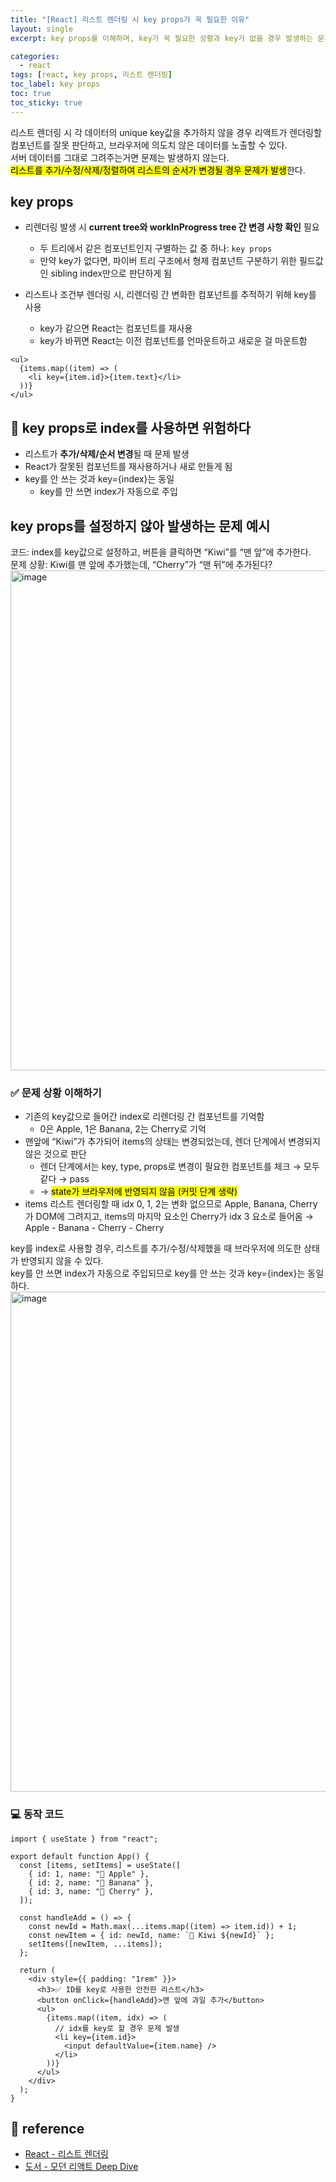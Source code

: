 ```yaml
---
title: "[React] 리스트 렌더링 시 key props가 꼭 필요한 이유"
layout: single
excerpt: key props를 이해하며, key가 꼭 필요한 상황과 key가 없을 경우 발생하는 문제들을 이해한다.

categories:
  - react
tags: [react, key props, 리스트 렌더링]
toc_label: key props
toc: true
toc_sticky: true
---
```


<div class="red-box">
    <div>리스트 렌더링 시 각 데이터의 unique key값을 추가하지 않을 경우 리액트가 렌더링할 컴포넌트를 잘못 판단하고, 브라우저에 의도치 않은 데이터를 노출할 수 있다.</div>
    <div>서버 데이터를 그대로 그려주는거면 문제는 발생하지 않는다.</div>
    <div><mark class="mark">리스트를 추가/수정/삭제/정렬하여 리스트의 순서가 변경될 경우 문제가 발생</mark>한다.</div>
</div>

## key props

- 리렌더링 발생 시 **current tree와 workInProgress tree 간 변경 사항 확인** 필요

  - 두 트리에서 같은 컴포넌트인지 구별하는 값 중 하나: `key props`
  - 만약 key가 없다면, 파이버 트리 구조에서 형제 컴포넌트 구분하기 위한 필드값인 sibling index만으로 판단하게 됨

- 리스트나 조건부 렌더링 시, 리렌더링 간 변화한 컴포넌트를 추적하기 위해 key를 사용
  - key가 같으면 React는 컴포넌트를 재사용
  - key가 바뀌면 React는 이전 컴포넌트를 언마운트하고 새로운 걸 마운트함

```tsx
<ul>
  {items.map((item) => (
    <li key={item.id}>{item.text}</li>
  ))}
</ul>
```

## 🚨 key props로 index를 사용하면 위험하다

- 리스트가 **추가/삭제/순서 변경**될 때 문제 발생
- React가 잘못된 컴포넌트를 재사용하거나 새로 만들게 됨
- key를 안 쓰는 것과 key={index}는 동일
  - key를 안 쓰면 index가 자동으로 주입

## key props를 설정하지 않아 발생하는 문제 예시

<div class="blue-box">
    <div>코드: index를 key값으로 설정하고, 버튼을 클릭하면 “Kiwi”를 “맨 앞”에 추가한다.</div>
    <div>문제 상황: Kiwi를 맨 앞에 추가했는데, “Cherry”가 “맨 뒤”에 추가된다?</div>
</div>

<img width="800" alt="image" src="https://github.com/user-attachments/assets/009b3e8b-647d-4e21-91c8-f179be70a2b6" />

### ✅ 문제 상황 이해하기

- 기존의 key값으로 들어간 index로 리렌더링 간 컴포넌트를 기억함
  - 0은 Apple, 1은 Banana, 2는 Cherry로 기억
- 맨앞에 “Kiwi”가 추가되어 items의 상태는 변경되었는데, 렌더 단계에서 변경되지 않은 것으로 판단
  - 렌더 단계에서는 key, type, props로 변경이 필요한 컴포넌트를 체크 → 모두 같다 → pass
  - → <mark class="mark">state가 브라우저에 반영되지 않음 (커밋 단계 생략)</mark>
- items 리스트 렌더링할 때 idx 0, 1, 2는 변화 없으므로 Apple, Banana, Cherry가 DOM에 그려지고, items의 마지막 요소인 Cherry가 idx 3 요소로 들어옴
  → Apple - Banana - Cherry - Cherry

<div class="red-box">
    <div>key를 index로 사용할 경우, 리스트를 추가/수정/삭제했을 때 브라우저에 의도한 상태가 반영되지 않을 수 있다.</div>
    <div>key를 안 쓰면 index가 자동으로 주입되므로 key를 안 쓰는 것과 key={index}는 동일하다.</div>
</div>

<img width="800" alt="image" src="https://github.com/user-attachments/assets/7614f3d7-e11c-4dec-b32a-f9ee26d9d612" />

### 💻 동작 코드

```tsx
import { useState } from "react";

export default function App() {
  const [items, setItems] = useState([
    { id: 1, name: "🍎 Apple" },
    { id: 2, name: "🍌 Banana" },
    { id: 3, name: "🍒 Cherry" },
  ]);

  const handleAdd = () => {
    const newId = Math.max(...items.map((item) => item.id)) + 1;
    const newItem = { id: newId, name: `🥝 Kiwi ${newId}` };
    setItems([newItem, ...items]);
  };

  return (
    <div style={{ padding: "1rem" }}>
      <h3>✅ ID를 key로 사용한 안전한 리스트</h3>
      <button onClick={handleAdd}>맨 앞에 과일 추가</button>
      <ul>
        {items.map((item, idx) => (
          // idx를 key로 할 경우 문제 발생
          <li key={item.id}>
            <input defaultValue={item.name} />
          </li>
        ))}
      </ul>
    </div>
  );
}
```

## 📘 reference

- [React - 리스트 렌더링](https://ko.react.dev/learn/rendering-lists#keeping-list-items-in-order-with-key)
- [도서 - 모던 리액트 Deep Dive](https://product.kyobobook.co.kr/detail/S000210725203)
